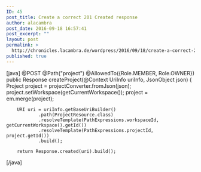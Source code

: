 ```yaml
---
ID: 45
post_title: Create a correct 201 Created response
author: alacambra
post_date: 2016-09-18 16:57:41
post_excerpt: ""
layout: post
permalink: >
  http://chronicles.lacambra.de/wordpress/2016/09/18/create-a-correct-201-created-response/
published: true
---
```


[java]
@POST
@Path(&quot;project&quot;)
@AllowedTo({Role.MEMBER, Role.OWNER})
public Response createProject(@Context UriInfo uriInfo, JsonObject json) {
        Project project = projectConverter.fromJson(json);
        project.setWorkspace(getCurrentWorkspace());
        project = em.merge(project);

        URI uri = uriInfo.getBaseUriBuilder()
                .path(ProjectResource.class)
                .resolveTemplate(PathExpressions.workspaceId, getCurrentWorkspace().getId())
                .resolveTemplate(PathExpressions.projectId, project.getId())
                .build();

        return Response.created(uri).build();
[/java]